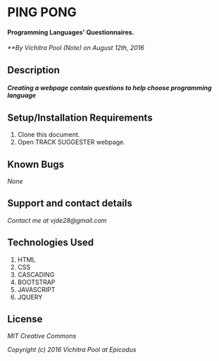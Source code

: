 # PING PONG

#### Programming Languages' Questionnaires.

_**By Vichitra Pool (Note) on August 12th, 2016_

## Description

##### _Creating a webpage contain questions to help choose programming language_

## Setup/Installation Requirements
1. Clone this document.
2. Open TRACK SUGGESTER webpage.

## Known Bugs
_None_

## Support and contact details
_Contact me at vjde28@gmail.com_

## Technologies Used

1. HTML
2. CSS
3. CASCADING
4. BOOTSTRAP
5. JAVASCRIPT
6. JQUERY

## License

_*MIT Creative Commons*_

_Copyright (c) 2016 Vichitra Pool at Epicodus_
